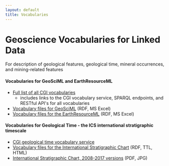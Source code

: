 ```yaml
---
layout: default
title: Vocabularies
---
```


# Geoscience Vocabularies for Linked Data

For description of geological features, geological time, mineral occurrences, and mining-related features

#### **Vocabularies for GeoSciML and EarthResourceML**
* [Full list of all CGI vocabularies](http://resource.geosciml.org/def/voc/)
    * includes links to the CGI vocabulary service, SPARQL endpoints, and RESTful API's for all vocabularies
* [Vocabulary files for GeoSciML](http://resource.geosciml.org/vocabulary/cgi/2016/) (RDF, MS Excel)
* [Vocabulary files for the EarthResourceML](http://resource.geosciml.org/vocabulary/earthresourceml/2016/) (RDF, MS Excel)

#### **Vocabularies for Geological Time** - the ICS international stratigraphic timescale
* [CGI geological time vocabulary service](http://vocabs.ands.org.au/repository/api/lda/csiro/international-chronostratigraphic-chart/2017/concept.html?_page=0&_view=concept&_sort=label)
* [Vocabulary files for the International Stratigraphic Chart](http://resource.geosciml.org/vocabulary/timescale/) (RDF, TTL, HTML)
* [International Stratigraphic Chart, 2008-2017 versions](http://www.stratigraphy.org/index.php/ics-chart-timescale) (PDF, JPG)


